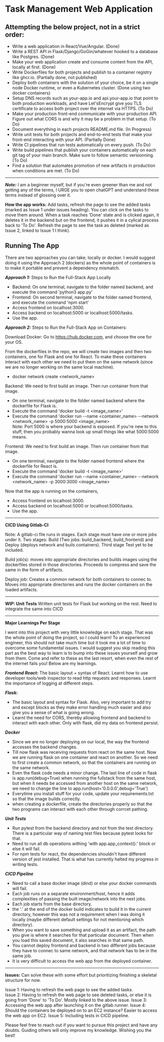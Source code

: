 # Task Management Web Application

## Attempting the below project, not in a strict order:

- Write a web application in React/Vue/Angular. (Done)
- Write a REST API in Flask/Django/GoGin/whatever hooked to a database like Postgres. (Done)
- Make your web application create and consume content from the API, locally at first. (Done)
- Write Dockerfiles for both projects and publish to a container registry like ghcr.io. (Partially done, not published)
- Deploy both containers with the solution of your choice, be it on a single node Docker runtime, or even a Kubernetes cluster. (Done using two docker containers)
- Setup DNS records such as your-app.io and api.your-app.io that point to both production workloads, and have Let'sEncrypt give you TLS certificate to access both project over the internet via HTTPS. (To Do)
- Make your production front-end communicate with your production API. Figure out what CORS is and why it may be a problem in that setup. (To Do)
- Document everything in each projects README.md file. (In Progress)
- Write unit tests for both projects and end-to-end tests that make your front-end interacting with your API. (Partially Done)
- Write CI pipelines that run tests automatically on every push. (To Do)
- Write build pipelines that publish your containers automatically on each git tag of your main branch. Make sure to follow semantic versionning. (To Do)
- Find a solution that automates promotion of new artifacts in production when conditions are met. (To Do)
___

***Note:*** I am a beginner myself, but if you're even greener than me and not getting any of the terms, I URGE you to open chatGPT and understand these terms instead of glossing over it.

**How the app works:** Add tasks, refresh the page to see the added tasks (marked as Issue 1 under issues heading). You can click on the tasks to move them around. When a task reaches 'Done' state and is clicked again, it deletes it in the backend but on the frontend, it pushes it in a cylical process back to 'To Do'. Refresh the page to see the task as deleted (marked as Issue 2, linked to Issue 1 I think).

## Running The App
There are two approaches you can take; locally or docker. I would suggest doing it using the Approach 2 (dockers) as the whole point of containers is to make it portable and prevent a dependency mismatch. 

***Approach 1:*** Steps to Run the Full-Stack App Locally

- Backend: On one terminal, navigate to the folder named backend, and execute the command 'python3 app.py'  
- Frontend: On second terminal, navigate to the folder named frontend, and execute the command 'npm start'  
- Access frontend on localhost:3000.  
- Access backend on localhost:5000 or localhost:5000/tasks.  
- Use the app.  

***Approach 2:*** Steps to Run the Full-Stack App on Containers:

Download Docker: Go to https://hub.docker.com, and choose the one for your OS.

From the dockerfiles in the repo, we will create two images and then two containers, one for Flask and one for React. To make these containers interact with each other we need to put them on the same network (since we are no longer working on the same local machine).  
- docker network create <network_name>

Backend: We need to first build an image. Then run container from that image.  
- On one terminal, navigate to the folder named backend where the dockerfile for Flask is.  
- Execute the command 'docker build -t <image_name>'  
- Execute the command 'docker run --name <container_name> --network <network_name> -p 5000:5000 <image_name>  
Note: Port 5000 is where your backend is exposed. If you're new to this stuff, then you probably wanna look up small things like what 5000:5000 means.


Frontend: We need to first build an image. Then run container from that image.  
- On one terminal, navigate to the folder named frontend where the dockerfile for React is.  
- Execute the command 'docker build -t <image_name>'  
- Execute the command 'docker run --name <container_name> --network <network_name> -p 3000:3000 <image_name>

Now that the app is running on the containers,
- Access frontend on localhost:3000.  
- Access backend on localhost:5000 or localhost:5000/tasks.  
- Use the app.
___

**CICD Using Gitlab-CI**

Note: A gitlab-ci file runs in stages. Each stage must have one or more jobs under it.
Two stages: Build (Two jobs: build_backend, build_frontend) and Deploy (deploys network and buils containers). Third stage Test yet to be included. 

Build job(s): moves into appropriate directories and builds images using the dockerfiles stored in those directories. Proceeds to compress and save the same in the form of artifacts. 

Deploy job: Creates a common network for both containers to connec to. Moves into appropriate directories and runs the docker containers on the loaded artifacts.  

___

**WIP: Unit Tests**
Written unit tests for Flask but working on the rest. Need to integrate the same into CICD

___

**Major Learnings Per Stage**

I went into this project with very little knowledge on each stage. That was the whole point of doing the project, so I could learn! To an experienced engineer, this should not take much time but it took me a lot of time to overcome some fundamental issues. I would suggest you skip reading this part as the best way to learn is to bump into these issues yourself and grow from them. Come and refer to these as the last resort, when even the rest of the internet fails you! Below are my learnings.

***Frontend React:*** 
The basic layout + syntax of React. Learnt how to use developer tools/web inspector to read http requests and responses. Learnt the importance of logging at different steps.

***Flask:*** 

- The basic layout and syntax for Flask. Also, very important to add try and except blocks as they make error handling much easier and also give you a sense of what is going wrong.
- Learnt the need for CORS, thereby allowing frontend and backend to interact with each other. Only with flask, did my data on frontend persist.

***Docker*** 

- Since we are no longer deploying on our local, the way the frontend accesses the backend changes. 
- Till now flask was receiving requests from react on the same host. Now we are running flask on one container and react on another. So we need to first create a common network, so that the containers are running on the same network. 
- Even the flask code needs a minor change. The last line of code in flask is app.run(debug=True) when running the fullstack from the same host, but when it needs be accessed from another host on the same network, we need to change the line to app.run(host='0.0.0.0',debug='True')
- Everytime you install stuff for your code, update your requirements.txt so that the image builds correctly.
- when creating a dockerfile, create the directories properly so that the two programs can interact with each other through corrcet pathing.

***Unit Tests***

- Run pytest from the backend directory and not from the test directory. There is a particular way of naming test files because pytest looks for that.
- Need to run all db operations withing 'with app.app_context():' block or else it will fail.
- For npm tests for react, the dependencies shouldn't have different version of jest installed. That is what has currently halted my progress in writing tests.

***CICD Pipeline***

- Need to call a base docker image (dind) or else your docker commands will fail.
- Each job runs on a separate environment/host, hence it adds complexities of passing the built image/network into the next jobs.
- Each job starts from the base directory.
- the '.' at the end of the docker build indicates to build it in the current directory, however this was not a requirement when I was doing it locally (maybe different default settings for not mentioning which directory).
- When you want to save something and upload it as an artifact, the path you give is where it searches for that particular document. Then when you load this saved document, it also searches in that same path.
- You cannot deploy frontend and backend in two different jobs because they have to connec to same network, and that network has to be in the same job. 
- It is very difficult to access the web app from the deployed container.
___
**Issues:** Can solve these with some effort but prioritizing finishing a skeletal structure for now.

Issue 1: Having to refresh the web page to see the added tasks.  
Issue 2: Having to refresh the web page to see deleted tasks, or else it is going from 'Done' to 'To Do'. Mostly linked to the above issue.
Issue 3: Accessing the web app after launching it on the gitlab runner.
Issue 4: Should the containers be deployed on to an EC2 instance? Easier to access the web app on EC2.
Issue 5: Including tests in CICD pipeline.

Please feel free to reach out if you want to pursue this project and have any doubts. Guiding others will only improve my knowledge. Wishing you the best!


